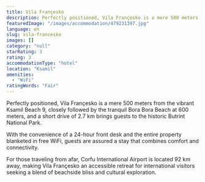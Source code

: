 ```yaml
---
title: Vila Françesko
description: Perfectly positioned, Vila Françesko is a mere 500 meters from the vibrant Ksamil Beach 9, closely followed by the tranquil Bora Bora Beach at 600 meters, and a
featuredImage: "/images/accommodation/479231397.jpg"
language: en
slug: vila-francesko
images: []
category: "null"
starRating: 3
rating: 3
accommodationType: "hotel"
location: "Ksamil"
amenities:
  - "WiFi"
ratingWords: "Fair"
---
```


Perfectly positioned, Vila Françesko is a mere 500 meters from the vibrant Ksamil Beach 9, closely followed by the tranquil Bora Bora Beach at 600 meters, and a short drive of 2.7 km brings guests to the historic Butrint National Park.

With the convenience of a 24-hour front desk and the entire property blanketed in free WiFi, guests are assured a stay that combines comfort and connectivity.

For those traveling from afar, Corfu International Airport is located 92 km away, making Vila Françesko an accessible retreat for international visitors seeking a blend of beachside bliss and cultural exploration.

